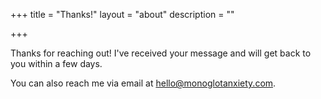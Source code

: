 +++
title = "Thanks!"
layout = "about"
description = ""

+++

Thanks for reaching out! I've received your message and will get back to you within a few days.

You can also reach me via email at hello@monoglotanxiety.com. 
